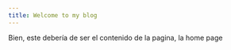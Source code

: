 ```yaml
---
title: Welcome to my blog
---
```

Bien, este debería de ser el contenido de la pagina, la home page
